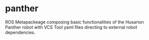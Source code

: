 # panther

ROS Metapackeage composing basic functionalities of the Husarion Panther robot with VCS Tool yaml files directing to external robot dependencies.
